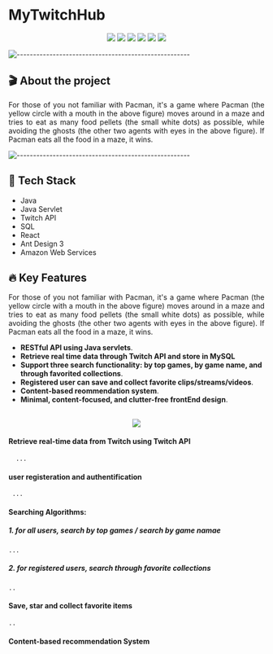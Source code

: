 # MyTwitchHub

<p align="center">
<img src="https://img.shields.io/badge/Backend-%20Java | JavaServlet%20-F6922B.svg">
<img src="https://img.shields.io/badge/Frontend-%20 React | AntDesign%20-43dcf2.svg">
<img src="https://img.shields.io/badge/Framework-JavaServlet | node.js %20-ec63a8.svg">
<img src="https://img.shields.io/badge/Database-%20 SQL %20-3de540.svg">
<img src="https://img.shields.io/badge/Deployment-%20AWS EC2%20-DDC7FC.svg">
<img src="https://img.shields.io/badge/Platform-%20Fullstack Web%20-F6F063.svg">
</p>

![-----------------------------------------------------](https://raw.githubusercontent.com/andreasbm/readme/master/assets/lines/rainbow.png)

## 🎬 About the project
<p align="justify"> 
  For those of you not familiar with Pacman, it's a game where Pacman (the yellow circle with a mouth in the above figure) moves around in a maze and tries to eat as many food pellets (the small white dots) as possible, while avoiding the ghosts (the other two agents with eyes in the above figure). If Pacman eats all the food in a maze, it wins.
</p>

![-----------------------------------------------------](https://raw.githubusercontent.com/andreasbm/readme/master/assets/lines/rainbow.png)

## 🤖 Tech Stack

* Java
* Java Servlet
* Twitch API
* SQL
* React
* Ant Design 3
* Amazon Web Services

## :fire: Key Features

<p align="justify"> 
  For those of you not familiar with Pacman, it's a game where Pacman (the yellow circle with a mouth in the above figure) moves around in a maze and tries to eat as many food pellets (the small white dots) as possible, while avoiding the ghosts (the other two agents with eyes in the above figure). If Pacman eats all the food in a maze, it wins.
</p>

- **RESTful API using Java servlets**.
- **Retrieve real time data through Twitch API and store in MySQL**
- **Support three search functionality: by top games, by game name, and through favorited collections**.
- **Registered user can save and collect favorite clips/streams/videos**.
- **Content-based reommendation system**.
- **Minimal, content-focused, and clutter-free frontEnd design**.

##
<p align='center'>
<img src='https://img.halfrost.com/Prometheus_theme/main_screenshot.png'>
</p>

#### Retrieve real-time data from Twitch using Twitch API
```
  ...
```

#### user registeration and authentification
```
 ...
```

#### Searching Algorithms: 
  ##### 1. for all users, search by top games / search by game namae
  ```
  ...
  ```
  
  ##### 2. for registered users, search through favorite collections
```
..
```

#### Save, star and collect favorite items 

```
..
```

#### Content-based recommendation System
  
```
```




